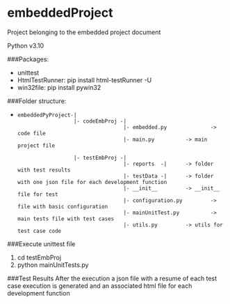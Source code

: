 # embeddedProject

Project belonging to the embedded project document

Python v3.10

###Packages:
- unittest
- HtmlTestRunner: pip install html-testRunner -U
- win32file: pip install pywin32

###Folder structure:
*     embeddedPyProject-|
                        |- codeEmbProj -|
                                        |- embedded.py  	        -> code file
                                        |- main.py			-> main project file

                        |- testEmbProj -|
                                        |- reports  -|		-> folder with test results
                                        |- testData -|		-> folder with one json file for each development function
                                        |- __init__			-> __init__ file for test
                                        |- configuration.py	        -> file with basic configuration
                                        |- mainUnitTest.py	        -> main tests file with test cases
                                        |- utils.py			-> utils for test case code				

###Execute unittest file
1. cd testEmbProj
2. python mainUnitTests.py

###Test Results
After the execution a json file with a resume of each test case execution is generated and
an associated html file for each development function